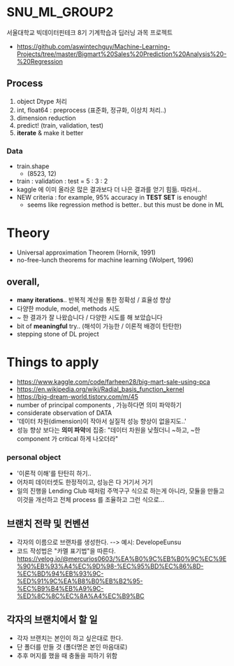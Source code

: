 # SNU_ML_GROUP2
서울대학교 빅데이터핀테크 8기 기계학습과 딥러닝 과목 프로젝트
- https://github.com/aswintechguy/Machine-Learning-Projects/tree/master/Bigmart%20Sales%20Prediction%20Analysis%20-%20Regression


## Process
1. object Dtype 처리
2. int, float64 : preprocess (표준화, 정규화, 이상치 처리..)
3. dimension reduction
4. predict! (train, validation, test)
5. **iterate** & make it better

### Data 
- train.shape
  - (8523, 12)
- train : validation : test = 5 : 3 : 2
- kaggle 에 이미 올라온 많은 결과보다 더 나은 결과를 얻기 힘듦. 따라서..
- NEW criteria : for example, 95% accuracy in **TEST SET** is enough!
  - seems like regression method is better.. but this must be done in ML
  
# Theory 
- Universal approximation Theorem (Hornik, 1991)
- no-free-lunch theorems for machine learning (Wolpert, 1996) 

## overall, 
- **many iterations**..  반복적 계산을 통한 정확성 / 효율성 향상
- 다양한 module, model, methods 시도
- ~ 한 결과가 잘 나왔습니다 / 다양한 시도를 해 보았습니다
- bit of **meaningful** try.. (해석이 가능한 / 이론적 배경이 탄탄한)
- stepping stone of DL project

# Things to apply 
- https://www.kaggle.com/code/farheen28/big-mart-sale-using-pca
- https://en.wikipedia.org/wiki/Radial_basis_function_kernel
- https://big-dream-world.tistory.com/m/45
  <br>
- number of principal components , 가능하다면 의미 파악하기
- considerate observation of DATA
- '데이터 차원(dimension)이 작아서 실질적 성능 향상이 없을지도..'
- 성능 향상 보다는 **의미 파악**에 집중: "데이터 차원을 낮췄더니 ~하고, ~한 component 가 critical 하게 나오더라"

### personal object 
- '이론적 이해'를 탄탄히 하기..
- 어차피 데이터셋도 한정적이고, 성능은 다 거기서 거기
- 일의 진행을 Lending Club 때처럼 주먹구구 식으로 하는게 아니라, 모듈을 만들고 이것을 개선하고 전체 process 를 조율하고 그런 식으로...


## 브랜치 전략 및 컨벤션
* 각자의 이름으로 브랜차를 생성한다.
--> 예시: DevelopeEunsu 
* 코드 작성법은 "카멜 표기법"을 따른다.
https://velog.io/@mercurios0603/%EA%B0%9C%EB%B0%9C%EC%9E%90%EB%93%A4%EC%9D%98-%EC%95%BD%EC%86%8D-%EC%BD%94%EB%93%9C-%ED%91%9C%EA%B8%B0%EB%B2%95-%EC%B9%B4%EB%A9%9C-%ED%8C%8C%EC%8A%A4%EC%B9%BC

## 각자의 브랜치에서 할 일
* 각자 브랜치는 본인이 하고 싶은대로 한다.
* 단 폴더를 만들 것 (폴더명은 본인 마음대로)
* 추후 머지를 했을 때 충돌을 피하기 위함


